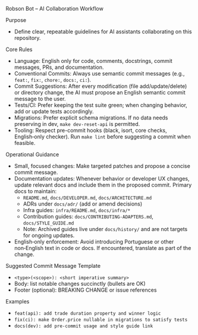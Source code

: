 Robson Bot – AI Collaboration Workflow

Purpose
- Define clear, repeatable guidelines for AI assistants collaborating on this repository.

Core Rules
- Language: English only for code, comments, docstrings, commit messages, PRs, and documentation.
- Conventional Commits: Always use semantic commit messages (e.g., `feat:`, `fix:`, `chore:`, `docs:`, `ci:`).
- Commit Suggestions: After every modification (file add/update/delete) or directory change, the AI must propose an English semantic commit message to the user.
- Tests/CI: Prefer keeping the test suite green; when changing behavior, add or update tests accordingly.
- Migrations: Prefer explicit schema migrations. If no data needs preserving in dev, `make dev-reset-api` is permitted.
- Tooling: Respect pre-commit hooks (black, isort, core checks, English‑only checker). Run `make lint` before suggesting a commit when feasible.

Operational Guidance
- Small, focused changes: Make targeted patches and propose a concise commit message.
- Documentation updates: Whenever behavior or developer UX changes, update relevant docs and include them in the proposed commit. Primary docs to maintain:
  - `README.md`, `docs/DEVELOPER.md`, `docs/ARCHITECTURE.md`
  - ADRs under `docs/adr/` (add or amend decisions)
  - Infra guides: `infra/README.md`, `docs/infra/*`
  - Contribution guides: `docs/CONTRIBUTING-ADAPTERS.md`, `docs/STYLE_GUIDE.md`
  - Note: Archived guides live under `docs/history/` and are not targets for ongoing updates.
- English‑only enforcement: Avoid introducing Portuguese or other non‑English text in code or docs. If encountered, translate as part of the change.

Suggested Commit Message Template
- `<type>(<scope>): <short imperative summary>`
- Body: list notable changes succinctly (bullets are OK)
- Footer (optional): BREAKING CHANGE or issue references

Examples
- `feat(api): add trade duration property and winner logic`
- `fix(ci): make Order.price nullable in migrations to satisfy tests`
- `docs(dev): add pre-commit usage and style guide link`
